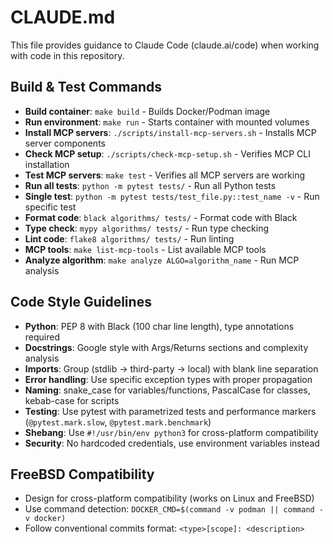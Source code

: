 # CLAUDE.md

This file provides guidance to Claude Code (claude.ai/code) when working with code in this repository.

## Build & Test Commands
- **Build container**: `make build` - Builds Docker/Podman image
- **Run environment**: `make run` - Starts container with mounted volumes
- **Install MCP servers**: `./scripts/install-mcp-servers.sh` - Installs MCP server components 
- **Check MCP setup**: `./scripts/check-mcp-setup.sh` - Verifies MCP CLI installation
- **Test MCP servers**: `make test` - Verifies all MCP servers are working
- **Run all tests**: `python -m pytest tests/` - Run all Python tests
- **Single test**: `python -m pytest tests/test_file.py::test_name -v` - Run specific test
- **Format code**: `black algorithms/ tests/` - Format code with Black
- **Type check**: `mypy algorithms/ tests/` - Run type checking
- **Lint code**: `flake8 algorithms/ tests/` - Run linting
- **MCP tools**: `make list-mcp-tools` - List available MCP tools
- **Analyze algorithm**: `make analyze ALGO=algorithm_name` - Run MCP analysis

## Code Style Guidelines
- **Python**: PEP 8 with Black (100 char line length), type annotations required
- **Docstrings**: Google style with Args/Returns sections and complexity analysis
- **Imports**: Group (stdlib → third-party → local) with blank line separation
- **Error handling**: Use specific exception types with proper propagation
- **Naming**: snake_case for variables/functions, PascalCase for classes, kebab-case for scripts
- **Testing**: Use pytest with parametrized tests and performance markers (`@pytest.mark.slow`, `@pytest.mark.benchmark`)
- **Shebang**: Use `#!/usr/bin/env python3` for cross-platform compatibility
- **Security**: No hardcoded credentials, use environment variables instead

## FreeBSD Compatibility
- Design for cross-platform compatibility (works on Linux and FreeBSD)
- Use command detection: `DOCKER_CMD=$(command -v podman || command -v docker)`
- Follow conventional commits format: `<type>[scope]: <description>`
